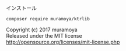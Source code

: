 インストール

```
composer require muramoya/ktrlib
```

Copyright (c) 2017 muramoya  
Released under the MIT license  
http://opensource.org/licenses/mit-license.php

